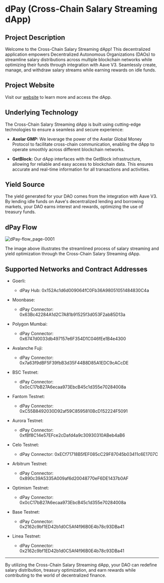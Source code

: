 # dPay (Cross-Chain Salary Streaming dApp)

## Project Description

Welcome to the Cross-Chain Salary Streaming dApp! This decentralized application empowers Decentralized Autonomous Organizations (DAOs) to streamline salary distributions across multiple blockchain networks while optimizing their funds through integration with Aave V3. Seamlessly create, manage, and withdraw salary streams while earning rewards on idle funds.

## Project Website

Visit our <a href="https://dpay-b64a6.web.app/" target="_blank" rel="noopener noreferrer">website</a> to learn more and access the dApp.

## Underlying Technology

The Cross-Chain Salary Streaming dApp is built using cutting-edge technologies to ensure a seamless and secure experience:

- **Axelar GMP:** We leverage the power of the Axelar Global Money Protocol to facilitate cross-chain communication, enabling the dApp to operate smoothly across different blockchain networks.

- **GetBlock:** Our dApp interfaces with the GetBlock infrastructure, allowing for reliable and easy access to blockchain data. This ensures accurate and real-time information for all transactions and activities.

## Yield Source

The yield generated for your DAO comes from the integration with Aave V3. By lending idle funds on Aave's decentralized lending and borrowing markets, your DAO earns interest and rewards, optimizing the use of treasury funds.

## dPay Flow

![dPay-flow_page-0001](https://github.com/akbaridria/dPay/assets/26589426/5b2cb464-2306-4fc0-b1b5-cddc766d69c7)

The image above illustrates the streamlined process of salary streaming and yield optimization through the Cross-Chain Salary Streaming dApp.

## Supported Networks and Contract Addresses

- Goerli:
  - dPay Hub: 0x152Ac1d6d009064fC0Fb36A98051051484830C4a

- Moonbase:
  - dPay Connector: 0x63Bc42284A1d2C7A81b91525f3d053F2ab85D13a

- Polygon Mumbai:
  - dPay Connector: 0x6747d0033db497157e6F354D1C046fEe1B4e4300

- Avalanche Fuji:
  - dPay Connector: 0x7a63f9dBF5F39fbB3d35F44B8D85A1EDC9cACcDE

- BSC Testnet:
  - dPay Connector: 0x0cC17bB27A6ecaa973EbcB45c1d355e70284008a
 
- Fantom Testnet:
  - dPay Connector: 0xC55B8492030D92af59C8595810BcD152224F5091
 
- Aurora Testnet:
  - dPay Connector: 0xfBf8C14e57EFce2cDafd4a9c30930310ABeb4aB6
 
- Celo Testnet:
  - dPay Connector: 0xECf71718B5fEF085cC29F87045b03411c6E1707C
 
- Arbitrum Testnet:
  - dPay Connector: 0x890c39A5335A009af6d20048770eF6DE1437b0AF

- Optimism Testnet:
  - dPay Connector: 0x0cC17bB27A6ecaa973EbcB45c1d355e70284008a
 
- Base Testnet:
  - dPay Connector: 0x2162c9bf1ED42b1d0C5Af4f96B0E4b78c93DBa41
 
- Linea Testnet:
  - dPay Connector: 0x2162c9bf1ED42b1d0C5Af4f96B0E4b78c93DBa41

---
By utilizing the Cross-Chain Salary Streaming dApp, your DAO can redefine salary distribution, treasury optimization, and earn rewards while contributing to the world of decentralized finance.
